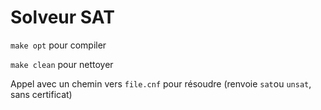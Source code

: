 # Solveur SAT

`make opt` pour compiler

`make clean` pour nettoyer

Appel avec un chemin vers `file.cnf` pour résoudre (renvoie `sat`ou `unsat`, sans certificat)